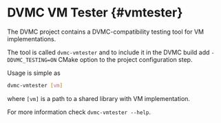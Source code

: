 # DVMC VM Tester {#vmtester}

The DVMC project contains a DVMC-compatibility testing tool for VM implementations.

The tool is called `dvmc-vmtester` and to include it in the DVMC build
add `-DDVMC_TESTING=ON` CMake option to the project configuration step.

Usage is simple as

```sh
dvmc-vmtester [vm]
```

where `[vm]` is a path to a shared library with VM implementation.

For more information check `dvmc-vmtester --help`.
